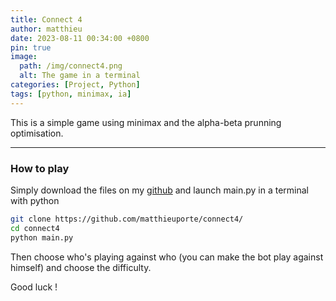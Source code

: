```yaml
---
title: Connect 4
author: matthieu
date: 2023-08-11 00:34:00 +0800
pin: true
image:
  path: /img/connect4.png
  alt: The game in a terminal
categories: [Project, Python]
tags: [python, minimax, ia]
---
```


This is a simple game using minimax and the alpha-beta prunning optimisation. 

---

### How to play 

Simply download the files on my [github](https://github.com/matthieuporte/connect4/) and launch main.py in a terminal with python

```bash
git clone https://github.com/matthieuporte/connect4/
cd connect4
python main.py
```

Then choose who's playing against who (you can make the bot play against himself) and choose the difficulty.

Good luck !

